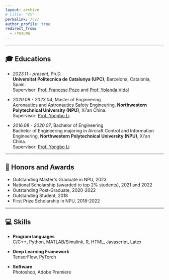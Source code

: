 ```yaml
---
layout: archive
# title: "CV"
permalink: /cv/
author_profile: true
redirect_from:
  - /resume
---
```


---   
## 🎓 Educations  
- *2023.11 - present*, Ph.D.  
  **Universitat Politècnica de Catalunya (UPC)**, Barcelona, Catalonia, Spain.  
  Supervisor: [Prof. Francesc Pozo](https://futur.upc.edu/FrancescPozoMontero) and [Prof. Yolanda Vidal](https://futur.upc.edu/YolandaVidalSegui)

- *2020.08 - 2023.04*, Master of Engineering  
  Aeronautics and Astronautics Safety Engineering, **Northwestern Polytechnical University (NPU)**, Xi'an China.  
  Supervisor: [Prof. Yongbo Li](https://teacher.nwpu.edu.cn/8FA4308A7D6048AA9C1C6F7AFA7D9225.html)

- *2016.08 - 2020.07*, Bachelor of Engineering  
  Bachelor of Engineering majoring in Aircraft Control and Information Engineering, **Northwestern Polytechnical University (NPU)**, Xi'an China.  
  Supervisor: [Prof. Yongbo Li](https://teacher.nwpu.edu.cn/8FA4308A7D6048AA9C1C6F7AFA7D9225.html) 


---   
## 🏅 Honors and Awards 
* Outstanding Master's Graduate in NPU, 2023 
* National Scholarship (awarded to top 2% students), 2021 and 2022
* Outstanding Post-Graduate, 2020-2022 
* Outstanding Student, 2018 
* First Prize Scholarship in NPU, 2018-2022


---   
##  💻 Skills
* **Program languages**  
  C/C++, Python, MATLAB/Simulink, R, HTML, Javascript, Latex 

* **Deep Learning Framework**  
  TensorFlow, PyTorch

* **Software**  
  Photoshop, Adobe Premiere


